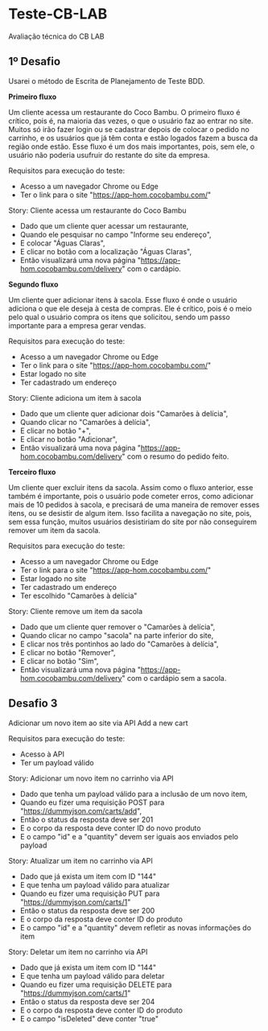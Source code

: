 # Teste-CB-LAB
Avaliação técnica do CB LAB

## 1º Desafio
Usarei o método de Escrita de Planejamento de Teste BDD.

**Primeiro fluxo**

Um cliente acessa um restaurante do Coco Bambu.
O primeiro fluxo é crítico, pois é, na maioria das vezes, o que o usuário faz ao entrar no site. Muitos só irão fazer login ou se cadastrar depois de colocar o pedido no carrinho, e os usuários que já têm conta e estão logados fazem a busca da região onde estão. Esse fluxo é um dos mais importantes, pois, sem ele, o usuário não poderia usufruir do restante do site da empresa.

Requisitos para execução do teste:
* Acesso a um navegador Chrome ou Edge
* Ter o link para o site "https://app-hom.cocobambu.com/"

Story: Cliente acessa um restaurante do Coco Bambu
* Dado que um cliente quer acessar um restaurante,
* Quando ele pesquisar no campo "Informe seu endereço",
* E colocar "Águas Claras",
* E clicar no botão com a localização "Águas Claras",
* Então visualizará uma nova página "https://app-hom.cocobambu.com/delivery" com o cardápio.

**Segundo fluxo**

Um cliente quer adicionar itens à sacola.
Esse fluxo é onde o usuário adiciona o que ele deseja à cesta de compras. Ele é crítico, pois é o meio pelo qual o usuário compra os itens que solicitou, sendo um passo importante para a empresa gerar vendas.

Requisitos para execução do teste:
* Acesso a um navegador Chrome ou Edge
* Ter o link para o site "https://app-hom.cocobambu.com/"
* Estar logado no site
* Ter cadastrado um endereço

Story: Cliente adiciona um item à sacola
* Dado que um cliente quer adicionar dois "Camarões à delícia",
* Quando clicar no "Camarões à delícia",
* E clicar no botão "+",
* E clicar no botão "Adicionar",
* Então visualizará uma nova página "https://app-hom.cocobambu.com/delivery" com o resumo do pedido feito.

**Terceiro fluxo**

Um cliente quer excluir itens da sacola.
Assim como o fluxo anterior, esse também é importante, pois o usuário pode cometer erros, como adicionar mais de 10 pedidos à sacola, e precisará de uma maneira de remover esses itens, ou se desistir de algum item. Isso facilita a navegação no site, pois, sem essa função, muitos usuários desistiriam do site por não conseguirem remover um item da sacola.

Requisitos para execução do teste:
* Acesso a um navegador Chrome ou Edge
* Ter o link para o site "https://app-hom.cocobambu.com/"
* Estar logado no site
* Ter cadastrado um endereço
* Ter escolhido "Camarões à delícia"

Story: Cliente remove um item da sacola
* Dado que um cliente quer remover o "Camarões à delícia",
* Quando clicar no campo "sacola" na parte inferior do site,
* E clicar nos três pontinhos ao lado do "Camarões à delícia",
* E clicar no botão "Remover",
* E clicar no botão "Sim",
* Então visualizará uma nova página "https://app-hom.cocobambu.com/delivery" com o cardápio sem a sacola.

## Desafio 3

Adicionar um novo item ao site via API Add a new cart

Requisitos para execução do teste:
* Acesso à API
* Ter um payload válido

Story: Adicionar um novo item no carrinho via API
* Dado que tenha um payload válido para a inclusão de um novo item,
* Quando eu fizer uma requisição POST para "https://dummyjson.com/carts/add",
* Então o status da resposta deve ser 201
* E o corpo da resposta deve conter ID do novo produto
* E o campo "id" e a "quantity" devem ser iguais aos enviados pelo payload

Story: Atualizar um item no carrinho via API
* Dado que já exista um item com ID "144"
* E que tenha um payload válido para atualizar
* Quando eu fizer uma requisição PUT para "https://dummyjson.com/carts/1"
* Então o status da resposta deve ser 200
* E o corpo da resposta deve conter ID do produto
* E o campo "id" e a "quantity" devem refletir as novas informações do item

Story: Deletar um item no carrinho via API
* Dado que já exista um item com ID "144"
* E que tenha um payload válido para deletar
* Quando eu fizer uma requisição DELETE para "https://dummyjson.com/carts/1"
* Então o status da resposta deve ser 204
* E o corpo da resposta deve conter ID do produto
* E o campo "isDeleted" deve conter "true"
